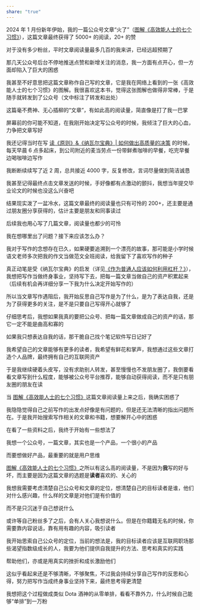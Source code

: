 ```yaml
---  
share: "true"  
---  
```

2024 年 1 月份新年伊始，我的一篇公众号文章“火了”（[图解《高效能人士的七个习惯》](http://mp.weixin.qq.com/s?__biz=MzU1MTY5OTMyNw==&mid=2247484080&idx=1&sn=c7769b7ec73862067b8e83119c433fa4&chksm=fb8c14a0ccfb9db6e865061a2972ae36b5b5b9a65c7eb165163af030ea39ca6464bf6994c444&scene=21#wechat_redirect)），这篇文章最终获得了 5000+ 的阅读，20+ 的赞  
  
对于没有多少粉丝，平时文章阅读量最多几百的我来讲，已经远超预期了  
  
那几天公众号后台不停地推送点赞和新增关注的消息，我一方面有点开心，但一方面却陷入了巨大的困惑  
  
我甚至不好意思把这篇文章称作自己写的文章，它是我在网络上看到的一张《高效能人士的七个习惯》的图解。我很喜欢这本书，觉得这张图解也做得非常棒，于是随手就转发到了公众号（文中标注了转发和出处）    
  
这篇毫不费神、无心插柳的“文章”，有如此高的阅读量，简直像是打了我一巴掌    
  
屏幕前的你可能不知道，在我刚开始决定写公众号的时候，我倾注了巨大的心血，力争把文章写好    
  
我还记得当时在写 [读《原则》&《纳瓦尔宝典》| 如何做出高质量的决策](http://mp.weixin.qq.com/s?__biz=MzU1MTY5OTMyNw==&mid=2247483700&idx=1&sn=938fd9fec8470cbb250aa4b79212bff5&chksm=fb8c1724ccfb9e32415e0859943f1430deb65f9efea0f85b0c0a8cf21fdd4c02958174c625b2&scene=21#wechat_redirect) 的时候，每天早晨 6 点多起床，到公司附近的麦当劳点一份带鲜煮咖啡的早餐，吃完早餐边喝咖啡边写作    
  
我断断续续写了近 2 周，总共接近 4000 字，反复修改，言词尽量做到简洁诚恳  
  
我甚至记得最终点击文章发送的时候，手好像都有点激动的颤抖，我想当年提交毕业论文的时候也没这么兴奋吧  
  
结果现实泼了一盆冷水，这篇文章最终的阅读量也只有可怜的 200+，还主要是通过朋友圈分享获得的，估计主要是朋友和同事读过  
  
后续我也用心写了几篇文章，阅读量也都少的可怜    
  
我在想哪里出了问题？接下来应该怎么办？    
  
我对于写作的念想存在已久，如果硬要追溯到一个漂亮的故事，那可能是小学时候语文老师多次把我的作文当做范文全班阅读，给我留下了喜欢写作的种子    
  
真正动笔是受《纳瓦尔宝典》的启发（详见[《作为普通人应该如何利用杠杆？》](http://mp.weixin.qq.com/s?__biz=MzU1MTY5OTMyNw==&mid=2247484061&idx=1&sn=7332b9d046c602adcb2435027273b944&chksm=fb8c148dccfb9d9b1725c9213fc6b88520a988c730f82faf089a8356c60275dacdb414d9c289&scene=21#wechat_redirect)），我想把写作当做终身事业，坚持写下去，把每一篇文章当做自己的资产积累起来（后续有机会再详细分享一下我为什么决定开始写作的）  
  
所以当文章写作遇阻后，我开始反思自己写作是为了什么，是为了表达自我，还是为了获得更多的关注，是不是只要自己写得开心就够了    
  
仔细思考后，我想如果我真的要把公众号、把每一篇文章做成自己的资产的话，那它一定不能是曲高和寡的  
  
如果我只想表达自我的话，那干脆自己找个笔记软件写日记好了  
  
我希望自己的文章能够有更多的读者，我希望有鲜花和掌声，我想通过这些文章打造个人品牌，最终拥有自己的互联网资产    
  
于是我继续硬着头皮写，没有求助别人转发，甚至慢慢也不发朋友圈了，我倒要看看文章写到什么程度，能够被公众号平台推荐，能够自动获得阅读，而不是只有朋友圈的朋友在读    
  
当 [图解《高效能人士的七个习惯》](http://mp.weixin.qq.com/s?__biz=MzU1MTY5OTMyNw==&mid=2247484080&idx=1&sn=c7769b7ec73862067b8e83119c433fa4&chksm=fb8c14a0ccfb9db6e865061a2972ae36b5b5b9a65c7eb165163af030ea39ca6464bf6994c444&scene=21#wechat_redirect)这篇文章阅读量上来之后，我确实困惑了    
  
我隐隐觉得自己之前写作的出发点好像是有问题的，但是还无法清晰的指出问题所在。于是我开始搜索写作相关的文章和书籍，想要解开心中的困惑  
  
在看了一些资料之后，我终于开始有一些想法了    
  
我想一个公众号，一篇文章，其实也是一个产品，一个很小的产品    
  
而要想做好产品，最重要的就是用户思维    
  
[图解《高效能人士的七个习惯》](http://mp.weixin.qq.com/s?__biz=MzU1MTY5OTMyNw==&mid=2247484080&idx=1&sn=c7769b7ec73862067b8e83119c433fa4&chksm=fb8c14a0ccfb9db6e865061a2972ae36b5b5b9a65c7eb165163af030ea39ca6464bf6994c444&scene=21#wechat_redirect)之所以有这么高的阅读量，不是因为**我**写的好与坏，而主要是因为这篇文章的选题是**读者**喜欢的、关心的  
  
我想我需要考虑清楚自己公众号和文章的定位，想清楚自己的目标读者是谁，他们对什么感兴趣，什么样的文章是对他们是有价值的    
  
而不是只沉迷于自己想说什么  
  
或许等自己粉丝多了之后，会有人关心我想说什么。但是在你籍籍无名的时候，你需要靠内容说话，靠有用有趣的内容，吸引读者  
  
我开始思索自己公众号的定位，当前的想法是，我的目标读者应该是互联网职场那些渴望指数级成长的人，我要为他们提供自我提升的方法、思考和真实的实践    
  
帮助他们，亦或是用真实的挫折和成长激励他们  
  
这似乎看起来还是不够清晰，不够聚焦，不过我会持续分享自己写作的反思和心得，努力把写作当成终身事业坚持下来，最终思考得更清楚  
  
我想把这个过程做成类似 Dota 酒神的从零单排，看看不靠外力，什么时候自己能够“单排”到一万粉